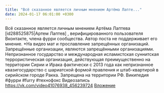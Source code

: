 ```yaml
---
title: "Всё сказанное является личным мнением Артёма Лапте..."
date: 2024-01-17 06:01:00 +0300
---
```


Всё сказанное является личным мнением Артёма Лаптева [id288525875|Артем Лаптев] , верифицированного пользователя Вконтакте, члена фурри сообщества.
Автор поста не поддерживает его мнение.
*На видео мат и прославление запрещённых организаций. Запрещённые организации, являются запрещёнными организациями.
Непризнанное государство и международная исламистская суннитская террористическая организация, действующая преимущественно на территории Сирии и Ирака фактически с 2013 года как непризнанное квазигосударство с шариатской формой правления и штаб-квартирой в сирийском городе Ракка. Запрещена на территории РФ. Википедия
#фурри #furry #технофокс
Видеозапись
<a class="vk-attach" href="https://vk.com/video41076938_456239724">https://vk.com/video41076938_456239724</a>
<a class="vk-attach" href="https://vk.com/video41076938_456239724">Вложение</a>
